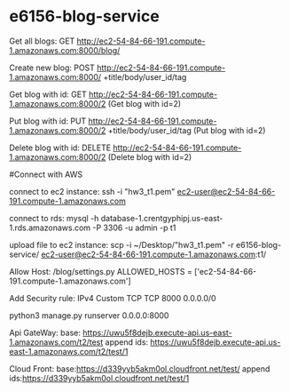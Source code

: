 # e6156-blog-service

Get all blogs:
GET http://ec2-54-84-66-191.compute-1.amazonaws.com:8000/blog/ 

Create new blog:
POST http://ec2-54-84-66-191.compute-1.amazonaws.com:8000/ 
+title/body/user_id/tag

Get blog with id:
GET http://ec2-54-84-66-191.compute-1.amazonaws.com:8000/2
(Get blog with id=2)

Put blog with id:
PUT http://ec2-54-84-66-191.compute-1.amazonaws.com:8000/2
+title/body/user_id/tag
(Put blog with id=2)

Delete blog with id:
DELETE http://ec2-54-84-66-191.compute-1.amazonaws.com:8000/2
(Delete blog with id=2)


#Connect with AWS

connect to ec2 instance:
ssh -i "hw3_t1.pem" ec2-user@ec2-54-84-66-191.compute-1.amazonaws.com

connect to rds:
mysql -h database-1.crentgyphipj.us-east-1.rds.amazonaws.com -P 3306 -u admin -p t1

upload file to ec2 instance:
scp -i ~/Desktop/"hw3_t1.pem" -r e6156-blog-service/ ec2-user@ec2-54-84-66-191.compute-1.amazonaws.com:t1/

Allow Host:
/blog/settings.py
ALLOWED_HOSTS = ['ec2-54-84-66-191.compute-1.amazonaws.com']

Add Security rule:
IPv4 Custom TCP TCP 8000 0.0.0.0/0

python3 manage.py runserver 0.0.0.0:8000


Api GateWay:
base: https://uwu5f8dejb.execute-api.us-east-1.amazonaws.com/t2/test
append ids: https://uwu5f8dejb.execute-api.us-east-1.amazonaws.com/t2/test/1

Cloud Front:
base:https://d339yyb5akm0ol.cloudfront.net/test/
append ids:https://d339yyb5akm0ol.cloudfront.net/test/1